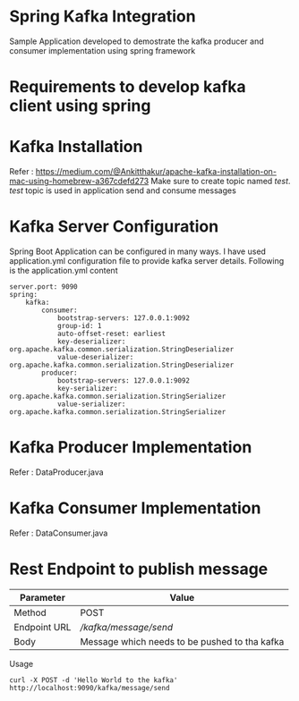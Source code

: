 # Spring Kafka Integration
Sample Application developed to demostrate the kafka producer and consumer implementation using spring framework

# Requirements to develop kafka client using spring
# Kafka Installation
Refer : https://medium.com/@Ankitthakur/apache-kafka-installation-on-mac-using-homebrew-a367cdefd273
Make sure to create topic named *test*. *test* topic is used in application send and consume messages

# Kafka Server Configuration
Spring Boot Application can be configured in many ways. I have used application.yml configuration file to provide kafka server details. Following is the application.yml content
```
server.port: 9090
spring:
    kafka:
        consumer:
            bootstrap-servers: 127.0.0.1:9092
            group-id: 1
            auto-offset-reset: earliest
            key-deserializer: org.apache.kafka.common.serialization.StringDeserializer
            value-deserializer: org.apache.kafka.common.serialization.StringDeserializer
        producer:
            bootstrap-servers: 127.0.0.1:9092
            key-serializer: org.apache.kafka.common.serialization.StringSerializer
            value-serializer: org.apache.kafka.common.serialization.StringSerializer
```

# Kafka Producer Implementation
Refer : DataProducer.java

# Kafka Consumer Implementation
Refer : DataConsumer.java

# Rest Endpoint to publish message

| Parameter | Value |
| ------ | ------ |
| Method | POST |
| Endpoint URL| */kafka/message/send* |
| Body | Message which needs to be pushed to tha kafka |

Usage
```
curl -X POST -d 'Hello World to the kafka' http://localhost:9090/kafka/message/send
```
